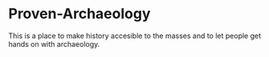 # Proven-Archaeology

This is a place to make history accesible to the masses 
and to let people get hands on with archaeology.
